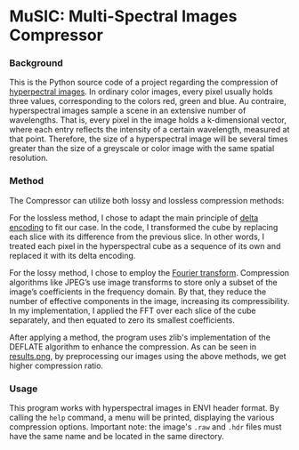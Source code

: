 # MuSIC: Multi-Spectral Images Compressor

### Background
This is the Python source code of a project regarding the compression of [hyperpectral images](https://en.wikipedia.org/wiki/Hyperspectral_imaging).
In ordinary color images, every pixel usually holds three values, corresponding to the colors red, green and blue. 
Au contraire, hyperspectral images sample a scene in an extensive number of wavelengths. 
That is, every pixel in the image holds a k-dimensional vector, where each entry reflects the intensity of a certain wavelength, measured at that point. 
Therefore, the size of a hyperspectral image will be several times greater than the size of a greyscale or color image with the same spatial resolution.

### Method
The Compressor can utilize both lossy and lossless compression methods:

For the lossless method, I chose to adapt the main principle of [delta encoding](https://en.wikipedia.org/wiki/Delta_encoding) to fit our case. 
In the code, I transformed the cube by replacing each slice with its difference from the previous slice. 
In other words, I treated each pixel in the hyperspectral cube as a sequence of its own and replaced it with its delta encoding. 

For the lossy method, I chose to employ  the [Fourier transform](https://en.wikipedia.org/wiki/Fourier_transform). 
Compression algorithms like JPEG’s use image transforms to store only a subset of the image’s coefficients in the frequency domain. 
By that, they reduce the number of effective components in the image, increasing its compressibility. 
In my implementation, I applied the FFT over each slice of the cube separately, and then equated to zero its smallest coefficients.

After applying a method, the program uses zlib's implementation of the DEFLATE algorithm to enhance the compression. 
As can be seen in [results.png](results.png), by preprocessing our images using the above methods, we get higher compression ratio.

### Usage
This program works with hyperspectral images in ENVI header format. 
By calling the `help` command, a menu will be printed, displaying the various compression options.
Important note: the image's `.raw` and `.hdr` files must have the same name and be located in the same directory.
